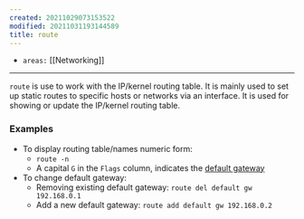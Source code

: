 ```yaml
---
created: 20211029073153522
modified: 20211031193144589
title: route
---
```


- `areas:` [[Networking]]

---

`route` is use to work with the IP/kernel routing table. It is mainly used to set up static routes to specific hosts or networks via an interface. It is used for showing or update the IP/kernel routing table.

### Examples

- To display routing table/names numeric form:
  - `route -n`
  - A capital `G` in the `Flags` column, indicates the [default gateway](#default%20gateway)
- To change default gateway:
  - Removing existing default gateway: `route del default gw 192.168.0.1`
  - Add a new default gateway: `route add default gw 192.168.0.2`

